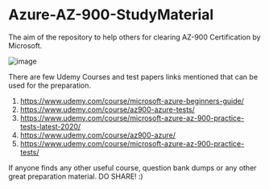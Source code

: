 # Azure-AZ-900-StudyMaterial

The aim of the repository to help others for clearing AZ-900 Certification by Microsoft.

![image](https://user-images.githubusercontent.com/32647371/203953817-5afb8ef4-8620-4672-a09b-97fb4c334573.png)


There are few Udemy Courses and test papers links mentioned that can be used for the preparation.

1. https://www.udemy.com/course/microsoft-azure-beginners-guide/
2. https://www.udemy.com/course/az900-azure-tests/
3. https://www.udemy.com/course/microsoft-azure-az-900-practice-tests-latest-2020/
4. https://www.udemy.com/course/az900-azure/
5. https://www.udemy.com/course/microsoft-azure-az-900-practice-tests/

If anyone finds any other useful course, question bank dumps or any other great preparation material. DO SHARE! :)
